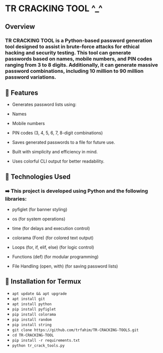 # TR CRACKING TOOL ^_^

## Overview
### TR CRACKING TOOL is a Python-based password generation tool designed to assist in brute-force attacks for ethical hacking and security testing. This tool can generate passwords based on names, mobile numbers, and PIN codes ranging from 3 to 8 digits. Additionally, it can generate massive password combinations, including 10 million to 90 million password variations.

## 🧿 Features

- Generates password lists using:

- Names

- Mobile numbers

- PIN codes (3, 4, 5, 6, 7, 8-digit combinations)

- Saves generated passwords to a file for future use.

- Built with simplicity and efficiency in mind.

- Uses colorful CLI output for better readability.

## 🧿 Technologies Used

### ➡️ This project is developed using Python and the following libraries:

- pyfiglet (for banner styling)

- os (for system operations)

- time (for delays and execution control)

- colorama (Fore) (for colored text output)

- Loops (for, if, elif, else) (for logic control)

- Functions (def) (for modular programming)

- File Handling (open, with) (for saving password lists)

## 🧿 Installation for Termux
- ` apt update && apt upgrade `
- ` apt install git `
- ` apt install python `
- ` pip install pyfiglet `
- ` pip install colorama `
- ` pip install random `
- ` pip install string `
- ` git clone https://github.com/trfahim/TR-CRACKING-TOOLS.git `
- ` cd TR-CRACKING-TOOL `
- ` pip install -r requirements.txt `
- ` python tr_crack_tools.py `

